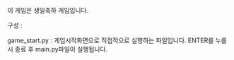 이 게임은 생일축하 게임입니다.

구성 :

game_start.py :  게임시작화면으로 직접적으로 실행하는 파일입니다. ENTER를 누를 시 종료 후 main.py파일이 실행됩니다.